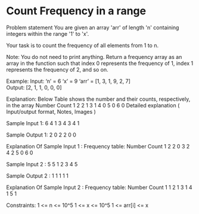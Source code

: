 
# Count Frequency in a range

Problem statement
You are given an array 'arr' of length 'n' containing integers within the range '1' to 'x'.

Your task is to count the frequency of all elements from 1 to n.

Note:
You do not need to print anything. Return a frequency array as an array in the function such that index 0 represents the frequency of 1, index 1 represents the frequency of 2, and so on.

Example:
Input: ‘n’ = 6 ‘x’ = 9 ‘arr’ = [1, 3, 1, 9, 2, 7]    
Output: [2, 1, 1, 0, 0, 0]

Explanation: Below Table shows the number and their counts, respectively, in the array
Number         Count 
 1                2
 2                1
 3                1
 4                0
 5                0
 6                0
Detailed explanation ( Input/output format, Notes, Images )

Sample Input 1:
6 4
1 3 4 3 4 1

Sample Output 1:
2 0 2 2 0 0

Explanation Of Sample Input 1 :
Frequency table:
Number         Count 
 1                2
 2              0
 3                2
 4                2
 5                0
 6                0 

Sample Input 2 :
5 5
1 2 3 4 5

Sample Output 2 :
1 1 1 1 1

Explanation Of Sample Input 2 :
Frequency table:
Number         Count 
 1                1
 2              1
 3                1
 4                1
 5                1

Constraints:
1  <= n <= 10^5
1  <= x <= 10^5
1 <= arr[i] <= x